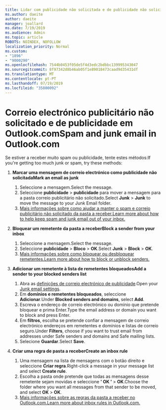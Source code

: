 ```yaml
---
title: Lidar com publicidade não solicitada e de publicidade não solicitada no Outlook.com
ms.author: daeite
author: daeite
manager: joallard
ms.date: 7/19/2019
ms.audience: Admin
ms.topic: article
ROBOTS: NOINDEX, NOFOLLOW
localization_priority: Normal
ms.custom:
- "1896"
- "9000290"
ms.openlocfilehash: 7544b0453f05de5f4d3edc2bdbbc139995343047
ms.sourcegitcommit: 8f97342d8b46ab05f1e89018473caad9d35431df
ms.translationtype: MT
ms.contentlocale: pt-PT
ms.lasthandoff: 07/19/2019
ms.locfileid: "35800092"
---
```

# <a name="spam-and-junk-email-in-outlookcom"></a><span data-ttu-id="41eec-102">Correio electrónico publicitário não solicitado e de publicidade em Outlook.com</span><span class="sxs-lookup"><span data-stu-id="41eec-102">Spam and junk email in Outlook.com</span></span>

<span data-ttu-id="41eec-103">Se estiver a receber muito spam ou publicidade, tente estes métodos:</span><span class="sxs-lookup"><span data-stu-id="41eec-103">If you're getting too much junk or spam, try these methods:</span></span>

1. <span data-ttu-id="41eec-104">**Marcar uma mensagem de correio electrónico como publicidade não solicitada**</span><span class="sxs-lookup"><span data-stu-id="41eec-104">**Mark an email as junk**</span></span>
    1. <span data-ttu-id="41eec-105">Seleccione a mensagem.</span><span class="sxs-lookup"><span data-stu-id="41eec-105">Select the message.</span></span>
    1. <span data-ttu-id="41eec-106">Seleccione **publicidade** > **publicidade** para mover a mensagem para a pasta correio publicitário não solicitado.</span><span class="sxs-lookup"><span data-stu-id="41eec-106">Select **Junk** > **Junk** to move the message to your Junk Email folder.</span></span>
    1. [<span data-ttu-id="41eec-107">Mais informações sobre como ajudar a manter o spam e correio publicitário não solicitado da pasta a receber.</span><span class="sxs-lookup"><span data-stu-id="41eec-107">Learn more about how to help keep spam and junk email out of your inbox.</span></span>](https://support.office.com/article/a3ece97b-82f8-4a5e-9ac3-e92fa6427ae4?wt.mc_id=Office_Outlook_com_Alchemy)

1. <span data-ttu-id="41eec-108">**Bloquear um remetente da pasta a receber**</span><span class="sxs-lookup"><span data-stu-id="41eec-108">**Block a sender from your inbox**</span></span>
    1. <span data-ttu-id="41eec-109">Seleccione a mensagem.</span><span class="sxs-lookup"><span data-stu-id="41eec-109">Select the message.</span></span>
    1. <span data-ttu-id="41eec-110">Seleccione **publicidade** > **Bloco** > **OK**.</span><span class="sxs-lookup"><span data-stu-id="41eec-110">Select **Junk** > **Block** > **OK**.</span></span>
    1. [<span data-ttu-id="41eec-111">Mais informações sobre como bloquear ou desbloquear remetentes.</span><span class="sxs-lookup"><span data-stu-id="41eec-111">Learn more about how to block or unblock senders.</span></span>](https://support.office.com/article/afba1c94-77bb-4f50-8b85-057cf52f4d5e?wt.mc_id=Office_Outlook_com_Alchemy)

1. <span data-ttu-id="41eec-112">**Adicionar um remetente à lista de remetentes bloqueados**</span><span class="sxs-lookup"><span data-stu-id="41eec-112">**Add a sender to your blocked senders list**</span></span>
    1. <span data-ttu-id="41eec-113">Abra as [definições de correio electrónico de publicidade](https://outlook.live.com/mail/options/mail/junkEmail/blockedSendersAndDomainsV2).</span><span class="sxs-lookup"><span data-stu-id="41eec-113">Open your [Junk email settings](https://outlook.live.com/mail/options/mail/junkEmail/blockedSendersAndDomainsV2).</span></span>
    1. <span data-ttu-id="41eec-114">Em **domínios e remetentes bloqueados**, seleccione **Adicionar**.</span><span class="sxs-lookup"><span data-stu-id="41eec-114">Under **Blocked senders and domains**, select **Add**.</span></span>
    1. <span data-ttu-id="41eec-115">Escreva o endereço de correio electrónico ou domínio que pretende bloquear e prima Enter.</span><span class="sxs-lookup"><span data-stu-id="41eec-115">Type the email address or domain you want to block and press Enter.</span></span>
    1. <span data-ttu-id="41eec-116">Em **filtros**, escolha se pretende confiar a mensagem de correio electrónico endereços em remetentes e domínios e listas de correio seguro.</span><span class="sxs-lookup"><span data-stu-id="41eec-116">Under **Filters**, choose if you want to trust email from addresses under Safe senders and domains and Safe mailing lists.</span></span>
    1. <span data-ttu-id="41eec-117">Selecione **Guardar**.</span><span class="sxs-lookup"><span data-stu-id="41eec-117">Select **Save**.</span></span>

1. <span data-ttu-id="41eec-118">**Criar uma regra de pasta a receber**</span><span class="sxs-lookup"><span data-stu-id="41eec-118">**Create an inbox rule**</span></span>
    1. <span data-ttu-id="41eec-119">Uma mensagem na lista de mensagens com o botão direito e seleccione **Criar regra**.</span><span class="sxs-lookup"><span data-stu-id="41eec-119">Right-click a message in your message list and select **Create rule**.</span></span>
    1. <span data-ttu-id="41eec-120">Escolha a pasta onde pretende que todas as mensagens desse remetente sejam movidas e seleccione **' OK '** > **OK**.</span><span class="sxs-lookup"><span data-stu-id="41eec-120">Choose the folder where you want all messages from that sender to be moved, and select **OK** > **OK**.</span></span>
    1. [<span data-ttu-id="41eec-121">Mais informações sobre as regras da pasta a receber no Outlook.com.</span><span class="sxs-lookup"><span data-stu-id="41eec-121">Learn more about inbox rules in Outlook.com.</span></span>](https://support.office.com/article/4b094371-a5d7-49bd-8b1b-4e4896a7cc5d?wt.mc_id=Office_Outlook_com_Alchemy)
